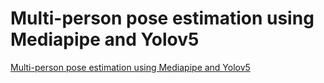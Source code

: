 # Multi-person pose estimation using Mediapipe and Yolov5
[Multi-person pose estimation using Mediapipe and Yolov5](https://aiwithcloud.com/2022/09/19/multi_person_pose_estimation_using_mediapipe_and_yolov5/)